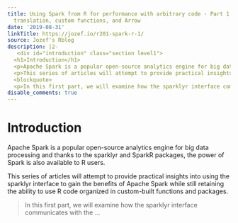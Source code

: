 ```yaml
---
title: Using Spark from R for performance with arbitrary code - Part 1 - Spark SQL
  translation, custom functions, and Arrow
date: '2019-08-31'
linkTitle: https://jozef.io/r201-spark-r-1/
source: Jozef's Rblog
description: |2-
   <div id="introduction" class="section level1">
  <h1>Introduction</h1>
  <p>Apache Spark is a popular open-source analytics engine for big data processing and thanks to the sparklyr and SparkR packages, the power of Spark is also available to R users.</p>
  <p>This series of articles will attempt to provide practical insights into using the sparklyr interface to gain the benefits of Apache Spark while still retaining the ability to use R code organized in custom-built functions and packages.</p>
  <blockquote>
  <p>In this first part, we will examine how the sparklyr interface communicates with the ...
disable_comments: true
---
```

 <div id="introduction" class="section level1">
<h1>Introduction</h1>
<p>Apache Spark is a popular open-source analytics engine for big data processing and thanks to the sparklyr and SparkR packages, the power of Spark is also available to R users.</p>
<p>This series of articles will attempt to provide practical insights into using the sparklyr interface to gain the benefits of Apache Spark while still retaining the ability to use R code organized in custom-built functions and packages.</p>
<blockquote>
<p>In this first part, we will examine how the sparklyr interface communicates with the ...